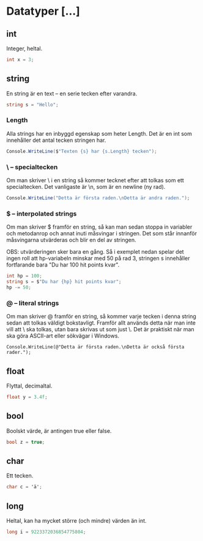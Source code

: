 # Datatyper \[…]

## int

Integer, heltal.

```csharp
int x = 3;
```

## string

En string är en text – en serie tecken efter varandra.

```csharp
string s = "Hello";
```

### Length

Alla strings har en inbyggd egenskap som heter Length. Det är en int som innehåller det antal tecken stringen har.

```csharp
Console.WriteLine($"Texten {s} har {s.Length} tecken");
```

### \ – specialtecken

Om man skriver \ i en string så kommer tecknet efter att tolkas som ett specialtecken. Det vanligaste är \n, som är en newline (ny rad).

```csharp
Console.WriteLine("Detta är första raden.\nDetta är andra raden.");
```

### $ – interpolated strings

Om man skriver $ framför en string, så kan man sedan stoppa in variabler och metodanrop och annat inuti måsvingar i stringen. Det som står innanför måsvingarna utvärderas och blir en del av stringen.

OBS: utvärderingen sker bara en gång. Så i exemplet nedan spelar det ingen roll att hp-variabeln minskar med 50 på rad 3, stringen s innehåller fortfarande bara "Du har 100 hit points kvar".

```csharp
int hp = 100;
string s = $"Du har {hp} hit points kvar";
hp -= 50;
```

### @ – literal strings

Om man skriver @ framför en string, så kommer varje tecken i denna string sedan att tolkas väldigt bokstavligt. Framför allt används detta när man inte vill att \ ska tolkas, utan bara skrivas ut som just \\. Det är praktiskt när man ska göra ASCII-art eller sökvägar i Windows.

```
Console.WriteLine(@"Detta är första raden.\nDetta är också första rader.");
```

## float

Flyttal, decimaltal.

```csharp
float y = 3.4f;
```

## bool

Boolskt värde, är antingen true eller false.

```csharp
bool z = true;
```

## char

Ett tecken.

```csharp
char c = 'ä';
```

## long

Heltal, kan ha mycket större (och mindre) värden än int.

```csharp
long i = 9223372036854775804; 
```

##
